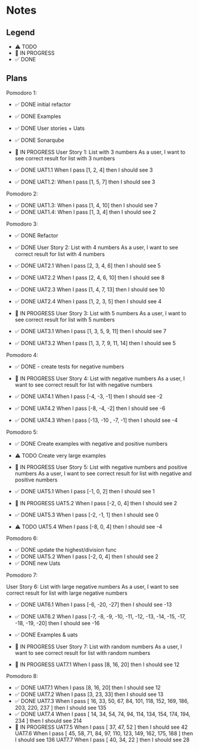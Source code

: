 # Notes

## Legend

- ⚠ TODO
- 🚧 IN PROGRESS
- ✅ DONE

## Plans

Pomodoro 1:

- ✅ DONE initial refactor
- ✅ DONE Examples
- ✅ DONE User stories + Uats
- ✅ DONE Sonarqube

- 🚧 IN PROGRESS User Story 1: List with 3 numbers
  As a user, I want to see correct result for list with 3 numbers

- ✅ DONE UAT1.1 When I pass [1, 2, 4] then I should see 3
- ✅ DONE UAT1.2: When I pass [1, 5, 7] then I should see 3

Pomodoro 2:

- ✅ DONE UAT1.3: When I pass [1, 4, 10] then I should see 7
- ✅ DONE UAT1.4: When I pass [1, 3, 4] then I should see 2

Pomodoro 3:

- ✅ DONE Refactor

- ✅ DONE User Story 2: List with 4 numbers
  As a user, I want to see correct result for list with 4 numbers

- ✅ DONE UAT2.1 When I pass [2, 3, 4, 6] then I should see 5
- ✅ DONE UAT2.2 When I pass [2, 4, 6, 10] then I should see 8
- ✅ DONE UAT2.3 When I pass [1, 4, 7, 13] then I should see 10
- ✅ DONE UAT2.4 When I pass [1, 2, 3, 5] then I should see 4

- 🚧 IN PROGRESS User Story 3: List with 5 numbers
  As a user, I want to see correct result for list with 5 numbers

- ✅ DONE UAT3.1 When I pass [1, 3, 5, 9, 11] then I should see 7
- ✅ DONE UAT3.2 When I pass [1, 3, 7, 9, 11, 14] then I should see 5

Pomodoro 4:

- ✅ DONE - create tests for negative numbers

- 🚧 IN PROGRESS User Story 4: List with negative numbers
  As a user, I want to see correct result for list with negative numbers
- ✅ DONE UAT4.1 When I pass [-4, -3, -1] then I should see -2
- ✅ DONE UAT4.2 When I pass [-8, -4, -2] then I should see -6
- ✅ DONE UAT4.3 When I pass [-13, -10 , -7, -1] then I should see -4

Pomodoro 5:

- ✅ DONE Create examples with negative and positive numbers
- ⚠ TODO Create very large examples

- 🚧 IN PROGRESS User Story 5: List with negative numbers and positive numbers
  As a user, I want to see correct result for list with negative and positive numbers

- ✅ DONE UAT5.1 When I pass [-1, 0, 2] then I should see 1
- 🚧 IN PROGRESS UAT5.2 When I pass [-2, 0, 4] then I should see 2
- ✅ DONE UAT5.3 When I pass [-2, -1, 1] then I should see 0
- ⚠ TODO UAT5.4 When I pass [-8, 0, 4] then I should see -4

Pomodoro 6:

- ✅ DONE update the highest/division func
- ✅ DONE UAT5.2 When I pass [-2, 0, 4] then I should see 2
- ✅ DONE new Uats

Pomodoro 7:

User Story 6: List with large negative numbers
As a user, I want to see correct result for list with large negative numbers

- ✅ DONE UAT6.1 When I pass [-6, -20, -27] then I should see -13
- ✅ DONE UAT6.2 When I pass [-7, -8, -9, -10, -11, -12, -13, -14, -15, -17, -18, -19, -20] then I should see -16

- ✅ DONE Examples & uats

- 🚧 IN PROGRESS User Story 7: List with random numbers
  As a user, I want to see correct result for list with random numbers

- 🚧 IN PROGRESS UAT7.1 When I pass [8, 16, 20] then I should see 12

Pomodoro 8:

- ✅ DONE UAT7.1 When I pass [8, 16, 20] then I should see 12
- ✅ DONE UAT7.2 When I pass [3, 23, 33] then I should see 13
- ✅ DONE UAT7.3 When I pass [ 16, 33, 50, 67, 84, 101, 118, 152, 169, 186, 203, 220, 237 ] then I should see 135
- ✅ DONE UAT7.4 When I pass [ 14, 34, 54, 74, 94, 114, 134, 154, 174, 194, 234 ] then I should see 214
- 🚧 IN PROGRESS UAT7.5 When I pass [ 37, 47, 52 ] then I should see 42
  UAT7.6 When I pass [ 45, 58, 71, 84, 97, 110, 123, 149, 162, 175, 188 ] then I should see 136
  UAT7.7 When I pass [ 40, 34, 22 ] then I should see 28
